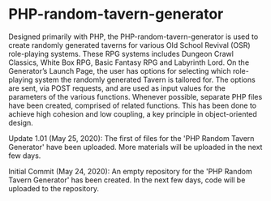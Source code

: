 # PHP-random-tavern-generator
Designed primarily with PHP, the PHP-random-tavern-generator is used to create randomly generated taverns for various Old School Revival (OSR) role-playing systems.  These RPG systems includes Dungeon Crawl Classics, White Box RPG, Basic Fantasy RPG and Labyrinth Lord.  On the Generator’s Launch Page, the user has options for selecting which role-playing system the randomly generated Tavern is tailored for.  The options are sent, via POST requests, and are used as input values for the parameters of the various functions.  Whenever possible, separate PHP files have been created, comprised of related functions.  This has been done to achieve high cohesion and low coupling, a key principle in object-oriented design.   

Update 1.01 (May 25, 2020): The first of files for the 'PHP Random Tavern Generator' have been uploaded.  More materials will be uploaded in the next few days.

Initial Commit (May 24, 2020): An empty repository for the 'PHP Random Tavern Generator' has been created.  In the next few days, code will be uploaded to the repository.
